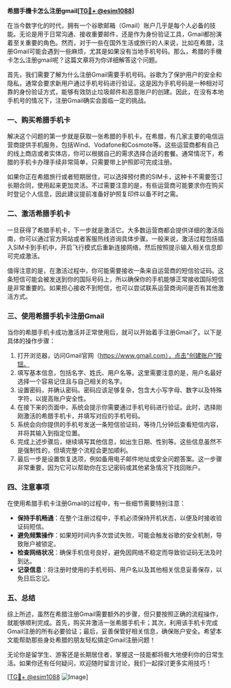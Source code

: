 **希腊手機卡怎么注册gmail[[TG💪+ @esim1088](https://t.me/s/esim1088)]**

在当今数字化的时代，拥有一个谷歌邮箱（Gmail）账户几乎是每个人必备的技能。无论是用于日常沟通、接收重要邮件，还是作为身份验证工具，Gmail都扮演着至关重要的角色。然而，对于一些在国外生活或旅行的人来说，比如在希腊，注册Gmail可能会遇到一些麻烦，尤其是如果没有当地手机号码。那么，希腊的手機卡怎么注册gmail呢？这篇文章将为你详细解答这个问题。

首先，我们需要了解为什么注册Gmail需要手机号码。谷歌为了保护用户的安全和隐私，通常会要求新用户通过手机号码进行验证。这是因为手机号码是一种相对可靠的身份验证方式，能够有效防止垃圾邮件和恶意账户的创建。因此，在没有本地手机号的情况下，注册Gmail确实会面临一定的挑战。

### 一、购买希腊手机卡

解决这个问题的第一步就是获取一张希腊的手机卡。在希腊，有几家主要的电信运营商提供手机服务，包括Wind、Vodafone和Cosmote等。这些运营商都有自己的线上商店或者实体店，你可以根据自己的需求选择合适的套餐。通常情况下，希腊的手机卡办理手续非常简单，只需要带上护照即可完成注册。

如果你正在希腊旅行或者短期居住，可以选择预付费的SIM卡，这种卡不需要签订长期合同，使用起来更加灵活。不过需要注意的是，有些运营商可能要求你在购买时登记个人信息，因此建议提前准备好护照复印件以备不时之需。

### 二、激活希腊手机卡

一旦获得了希腊手机卡，下一步就是激活它。大多数运营商都会提供详细的激活指南，你可以通过官方网站或者客服热线咨询具体步骤。一般来说，激活过程包括插入SIM卡到手机中，开启飞行模式后重新连接网络，然后按照提示输入相关信息即可完成激活。

值得注意的是，在激活过程中，你可能需要接收一条来自运营商的短信验证码。这条短信可能会被发送到你的国际号码上，所以确保你的手机能够正常接收国际短信是非常重要的。如果担心接收不到短信，也可以尝试联系运营商询问是否有其他激活方式。

### 三、使用希腊手机卡注册Gmail

当你的希腊手机卡成功激活并正常使用后，就可以开始着手注册Gmail了。以下是具体的操作步骤：

1. 打开浏览器，访问Gmail官网（https://www.gmail.com），点击“创建账户”按钮。
2. 填写基本信息，包括名字、姓氏、用户名等。这里需要注意的是，用户名最好选择一个容易记住且与自己相关的名字。
3. 设置密码，并确认密码。密码应该足够复杂，包含大小写字母、数字以及特殊字符，以提高账户安全性。
4. 在接下来的页面中，系统会提示你需要通过手机号码进行验证。此时，选择刚刚激活的希腊手机卡，并填写对应的手机号码。
5. 系统会向你提供的手机号发送一条短信验证码，等待几分钟后查看短信内容，并将其输入到指定位置。
6. 完成上述步骤后，继续填写其他信息，如出生日期、性别等。这些信息虽然不是强制性的，但填完整个流程会更加顺利。
7. 最后一步是设置恢复选项，例如备用电子邮件地址或安全问题答案。这一步骤非常重要，因为它可以帮助你在忘记密码或其他紧急情况下找回账户。

### 四、注意事项

在使用希腊手机卡注册Gmail的过程中，有一些细节需要特别注意：

- **保持手机畅通**：在整个注册过程中，手机必须保持开机状态，以便及时接收验证码短信。
- **避免频繁操作**：如果短时间内多次尝试失败，可能会触发谷歌的安全机制，导致账户被锁定。
- **检查网络状况**：确保手机信号良好，避免因网络不稳定而导致验证码无法及时到达。
- **记录信息**：将注册时使用的手机号码、用户名以及其他相关信息妥善保存，以免日后忘记。

### 五、总结

综上所述，虽然在希腊注册Gmail需要额外的步骤，但只要按照正确的流程操作，就能够顺利完成。首先，购买并激活一张希腊手机卡；其次，利用该手机卡完成Gmail注册的所有必要验证；最后，妥善保管好相关信息，确保账户安全。希望本文能帮助那些身处希腊的朋友轻松搞定Gmail注册问题！

无论你是留学生、游客还是长期居住者，掌握这一技能都将极大地便利你的日常生活。如果你还有任何疑问，欢迎随时留言讨论，我们一起探讨更多实用技巧！ 

[[TG💪+ @esim1088](https://t.me/s/esim1088) ![Image](https://i.postimg.cc/4NQfJmqS/Snipaste-2025-05-13-00-14-12.png)]